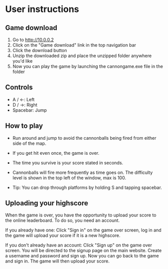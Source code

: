 # User instructions

## Game download
1. Go to http://10.0.0.2
2. Click on the "Game download" link in the top navigation bar
3. Click the download button
4. Unzip the downloaded zip and place the unzipped folder anywhere you'd like
5. Now you can play the game by launching the cannongame.exe file in the folder

## Controls
- A / ←: Left
- D / →: Right
- Spacebar: Jump

## How to play
- Run around and jump to avoid the cannonballs being fired from either side of the map.
- If you get hit even once, the game is over.
- The time you survive is your score stated in seconds.
- Cannonballs will fire more frequently as time goes on. The difficulty level is shown in the top left of the window, max is 100.

- Tip: You can drop through platforms by holding S and tapping spacebar.

## Uploading your highscore
When the game is over, you have the opportunity to upload your score to the online leaderboard. To do so, you need an account.

If you already have one:
Click "Sign in" on the game over screen, log in and the game will upload your score if it is a new highscore.

If you don't already have an account:
Click "Sign up" on the game over screen. You will be directed to the signup page on the main website. Create a username and password and sign up. Now you can go back to the game and sign in. The game will then upload your score.